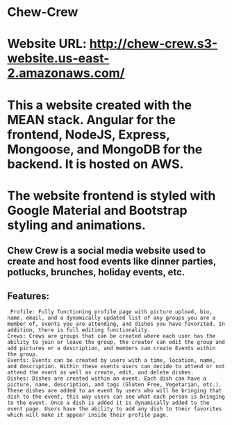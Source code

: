 # Chew-Crew
# Website URL: http://chew-crew.s3-website.us-east-2.amazonaws.com/

# This a website created with the MEAN stack. Angular for the frontend, NodeJS, Express, Mongoose, and MongoDB for the backend. It is hosted on AWS.
# The website frontend is styled with Google Material and Bootstrap styling and animations.

## Chew Crew is a social media website used to create and host food events like dinner parties, potlucks, brunches, holiday events, etc.
## Features:
     Profile: Fully functioning profile page with picture upload, bio, name, email, and a dynamically updated list of any groups you are a member of, events you are attending, and dishes you have favorited. In addition, there is full editing functionality.
    Crews: Crews are groups that can be created where each user has the ability to join or leave the group, the creator can edit the group and add pictures or a description, and members can create Events within the group.
    Events: Events can be created by users with a time, location, name, and description. Within these events users can decide to attend or not attend the event as well as create, edit, and delete dishes.
    Dishes: Dishes are created within an event. Each dish can have a picture, name, description, and tags (Gluten Free, Vegetarian, etc.). These dishes are added to an event by users who will be bringing that dish to the event, this way users can see what each person is bringing to the event. Once a dish is added it is dynamically added to the event page. Users have the ability to add any dish to their favorites which will make it appear inside their profile page.

